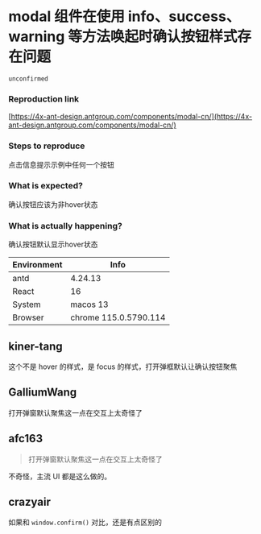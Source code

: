 # modal 组件在使用 info、success、warning 等方法唤起时确认按钮样式存在问题

`unconfirmed`

### Reproduction link

[https://4x-ant-design.antgroup.com/components/modal-cn/](https://4x-ant-design.antgroup.com/components/modal-cn/)

### Steps to reproduce

点击信息提示示例中任何一个按钮

### What is expected?

确认按钮应该为非hover状态

### What is actually happening?

确认按钮默认显示hover状态

| Environment | Info                  |
| ----------- | --------------------- |
| antd        | 4.24.13               |
| React       | 16                    |
| System      | macos 13              |
| Browser     | chrome 115.0.5790.114 |

<!-- generated by ant-design-issue-helper. DO NOT REMOVE -->

## kiner-tang

这个不是 hover 的样式，是 focus 的样式，打开弹框默认让确认按钮聚焦

## GalliumWang

>

打开弹窗默认聚焦这一点在交互上太奇怪了

## afc163

> 打开弹窗默认聚焦这一点在交互上太奇怪了

不奇怪，主流 UI 都是这么做的。

## crazyair

如果和 `window.confirm()` 对比，还是有点区别的
